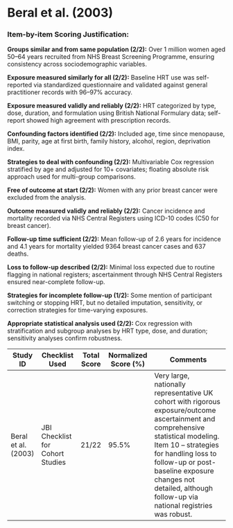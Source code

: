 # Beral et al. (2003)

### Item-by-item Scoring Justification:

**Groups similar and from same population (2/2):** Over 1 million women aged 50–64 years recruited from NHS Breast Screening Programme, ensuring consistency across sociodemographic variables.

**Exposure measured similarly for all (2/2):** Baseline HRT use was self-reported via standardized questionnaire and validated against general practitioner records with 96–97% accuracy.

**Exposure measured validly and reliably (2/2):** HRT categorized by type, dose, duration, and formulation using British National Formulary data; self-report showed high agreement with prescription records.

**Confounding factors identified (2/2):** Included age, time since menopause, BMI, parity, age at first birth, family history, alcohol, region, deprivation index.

**Strategies to deal with confounding (2/2):** Multivariable Cox regression stratified by age and adjusted for 10+ covariates; floating absolute risk approach used for multi-group comparisons.

**Free of outcome at start (2/2):** Women with any prior breast cancer were excluded from the analysis.

**Outcome measured validly and reliably (2/2):** Cancer incidence and mortality recorded via NHS Central Registers using ICD-10 codes (C50 for breast cancer).

**Follow-up time sufficient (2/2):** Mean follow-up of 2.6 years for incidence and 4.1 years for mortality yielded 9364 breast cancer cases and 637 deaths.

**Loss to follow-up described (2/2):** Minimal loss expected due to routine flagging in national registers; ascertainment through NHS Central Registers ensured near-complete follow-up.

**Strategies for incomplete follow-up (1/2):** Some mention of participant switching or stopping HRT, but no detailed imputation, sensitivity, or correction strategies for time-varying exposures.

**Appropriate statistical analysis used (2/2):** Cox regression with stratification and subgroup analyses by HRT type, dose, and duration; sensitivity analyses confirm robustness.

| Study ID | Checklist Used | Total Score | Normalized Score (%) | Comments |
| --- | --- | --- | --- | --- |
| Beral et al. (2003) | JBI Checklist for Cohort Studies | 21/22 | 95.5% | Very large, nationally representative UK cohort with rigorous exposure/outcome ascertainment and comprehensive statistical modeling. Item 10 – strategies for handling loss to follow-up or post-baseline exposure changes not detailed, although follow-up via national registries was robust. |
